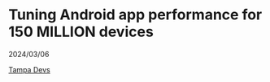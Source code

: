 # Tuning Android app performance for 150 MILLION devices

2024/03/06

[Tampa Devs](https://www.tampadevs.com/)
